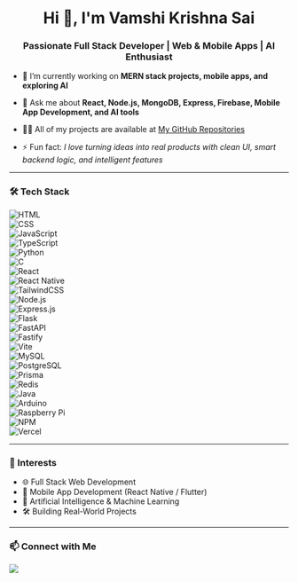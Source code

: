 <h1 align="center">Hi 👋, I'm Vamshi Krishna Sai</h1>
<h3 align="center">Passionate Full Stack Developer | Web & Mobile Apps | AI Enthusiast</h3>

- 🌱 I’m currently working on **MERN stack projects, mobile apps, and exploring AI**

- 💬 Ask me about **React, Node.js, MongoDB, Express, Firebase, Mobile App Development, and AI tools**

- 👨‍💻 All of my projects are available at [My GitHub Repositories]([https://github.com/vamshikrishnasai?tab=repositories])

- ⚡ Fun fact: *I love turning ideas into real products with clean UI, smart backend logic, and intelligent features*

---

### 🛠️ Tech Stack


![HTML](https://img.shields.io/badge/-HTML5-E34F26?style=for-the-badge&logo=html5&logoColor=fff)  
![CSS](https://img.shields.io/badge/-CSS3-1572B6?style=for-the-badge&logo=css3)  
![JavaScript](https://img.shields.io/badge/-JavaScript-F7DF1E?style=for-the-badge&logo=javascript&logoColor=black)  
![TypeScript](https://img.shields.io/badge/-TypeScript-3178C6?style=for-the-badge&logo=typescript)  
![Python](https://img.shields.io/badge/-Python-3776AB?style=for-the-badge&logo=python)  
![C](https://img.shields.io/badge/-C-A8B9CC?style=for-the-badge&logo=c)  
![React](https://img.shields.io/badge/-React-61DAFB?style=for-the-badge&logo=react)  
![React Native](https://img.shields.io/badge/-React_Native-61DAFB?style=for-the-badge&logo=react)  
![TailwindCSS](https://img.shields.io/badge/-TailwindCSS-38B2AC?style=for-the-badge&logo=tailwindcss)  
![Node.js](https://img.shields.io/badge/-Node.js-339933?style=for-the-badge&logo=nodedotjs)  
![Express.js](https://img.shields.io/badge/-Express.js-000?style=for-the-badge&logo=express)  
![Flask](https://img.shields.io/badge/-Flask-000?style=for-the-badge&logo=flask)  
![FastAPI](https://img.shields.io/badge/-FastAPI-009688?style=for-the-badge&logo=fastapi)  
![Fastify](https://img.shields.io/badge/-Fastify-20232a?style=for-the-badge&logo=fastify)  
![Vite](https://img.shields.io/badge/-Vite-646CFF?style=for-the-badge&logo=vite)  
![MySQL](https://img.shields.io/badge/-MySQL-4479A1?style=for-the-badge&logo=mysql)  
![PostgreSQL](https://img.shields.io/badge/-PostgreSQL-4169E1?style=for-the-badge&logo=postgresql)  
![Prisma](https://img.shields.io/badge/-Prisma-2D3748?style=for-the-badge&logo=prisma)  
![Redis](https://img.shields.io/badge/-Redis-DC382D?style=for-the-badge&logo=redis)  
![Java](https://img.shields.io/badge/-Java-ED8B00?style=for-the-badge&logo=openjdk&logoColor=white)  
![Arduino](https://img.shields.io/badge/-Arduino-00979D?style=for-the-badge&logo=arduino)  
![Raspberry Pi](https://img.shields.io/badge/-Raspberry_Pi-A22846?style=for-the-badge&logo=raspberrypi)  
![NPM](https://img.shields.io/badge/-NPM-CB3837?style=for-the-badge&logo=npm)  
![Vercel](https://img.shields.io/badge/-Vercel-000000?style=for-the-badge&logo=vercel)




---

### 🤖 Interests
- 🌐 Full Stack Web Development  
- 📱 Mobile App Development (React Native / Flutter)  
- 🧠 Artificial Intelligence & Machine Learning  
- 🛠️ Building Real-World Projects  



---

### 📫 Connect with Me
<p>
  <a href="https://www.linkedin.com/in/vamshi-krishna-sai-ryagalla-71987a290/" target="_blank">
    <img src="https://img.shields.io/badge/LinkedIn-blue?style=flat&logo=linkedin" />
  </a>
  
</p>
